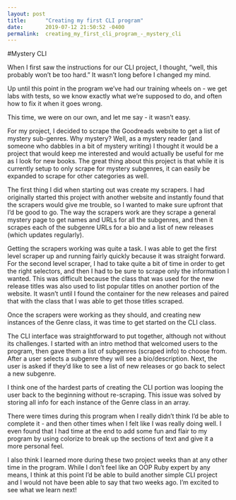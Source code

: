 ```yaml
---
layout: post
title:      "Creating my first CLI program"
date:       2019-07-12 21:50:52 -0400
permalink:  creating_my_first_cli_program_-_mystery_cli
---
```


#Mystery CLI 


When I first saw the instructions for our CLI project, I thought, “well, this probably won’t be too hard.” It wasn’t long before I changed my mind. 

Up until this point in the program we’ve had our training wheels on - we get labs with tests, so we know exactly what we’re supposed to do, and often how to fix it when it goes wrong. 

This time, we were on our own, and let me say - it wasn’t easy. 

For my project, I decided to scrape the Goodreads website to get a list of mystery sub-genres. Why mystery? Well, as a mystery reader (and someone who dabbles in a bit of mystery writing) I thought it would be a project that would keep me interested and would actually be useful for me as I look for new books. The great thing about this project is that while it is currently setup to only scrape for mystery subgenres, it can easily be expanded to scrape for other categories as well. 

The first thing I did when starting out was create my scrapers. I had originally started this project with another website and instantly found that the scrapers would give me trouble, so I wanted to make sure upfront that I’d be good to go. The way the scrapers work are they scrape a general mystery page to get names and URLs for all the subgenres, and then it scrapes each of the subgenre URLs for a bio and a list of new releases (which updates regularly). 

Getting the scrapers working was quite a task. I was able to get the first level scraper up and running fairly quickly because it was straight forward. For the second level scraper, I had to take quite a bit of time in order to get the right selectors, and then I had to be sure to scrape only the information I wanted. This was difficult because the class that was used for the new release titles was also used to list popular titles on another portion of the website. It wasn’t until I found the container for the new releases and paired that with the class that I was able to get those titles scraped. 

Once the scrapers were working as they should, and creating new instances of the Genre class, it was time to get started on the CLI class. 

The CLI interface was straightforward to put together, although not without its challenges. I started with an intro method that welcomed users to the program, then gave them a list of subgenres (scraped info) to choose from. After a user selects a subgenre they will see a bio/description. Next, the user is asked if they’d like to see a list of new releases or go back to select a new subgenre. 

I think one of the hardest parts of creating the CLI portion was looping the user back to the beginning without re-scraping. This issue was solved by storing all info for each instance of the Genre class in an array. 

There were times during this program when I really didn’t think I’d be able to complete it - and then other times when I felt like I was really doing well. I even found that I had time at the end to add some fun and flair to my program by using colorize to break up the sections of text and give it a more personal feel. 

I also think I learned more during these two project weeks than at any other time in the program. While I don’t feel like an OOP Ruby expert by any means, I think at this point I’d be able to build another simple CLI project and I would not have been able to say that two weeks ago. I’m excited to see what we learn next! 


